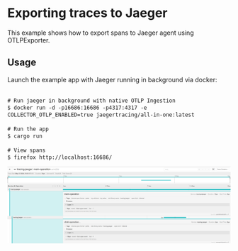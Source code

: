 # Exporting traces to Jaeger

This example shows how to export spans to Jaeger agent using OTLPExporter.

## Usage

Launch the example app with Jaeger running in background via docker:

```shell

# Run jaeger in background with native OTLP Ingestion
$ docker run -d -p16686:16686 -p4317:4317 -e COLLECTOR_OTLP_ENABLED=true jaegertracing/all-in-one:latest

# Run the app
$ cargo run

# View spans
$ firefox http://localhost:16686/
```

![Jaeger UI](jaeger.png)
